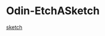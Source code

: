 # Odin-EtchASketch
[sketch](https://htmlpreview.github.io/?https://github.com/Bollesh/Odin-EtchASketch/blob/main/index.html)
